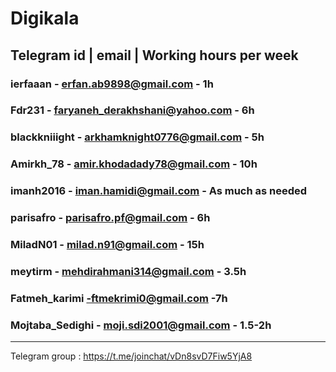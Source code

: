 # Digikala

## Telegram id | email | Working hours per week

### ierfaaan - erfan.ab9898@gmail.com - 1h
### Fdr231 - faryaneh_derakhshani@yahoo.com -  6h
### blackkniiight - arkhamknight0776@gmail.com - 5h
### Amirkh_78 - amir.khodadady78@gmail.com - 10h
### imanh2016 - iman.hamidi@gmail.com - As much as needed
### parisafro - parisafro.pf@gmail.com - 6h
### MiladN01 - milad.n91@gmail.com - 15h
### meytirm - mehdirahmani314@gmail.com - 3.5h
### Fatmeh_karimi -ftmekrimi0@gmail.com -7h
### Mojtaba_Sedighi - moji.sdi2001@gmail.com - 1.5-2h
***
Telegram group : https://t.me/joinchat/vDn8svD7Fiw5YjA8

